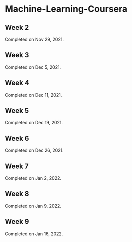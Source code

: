 # Machine-Learning-Coursera

## Week 2
Completed on Nov 29, 2021.

## Week 3
Completed on Dec 5, 2021.

## Week 4
Completed on Dec 11, 2021.

## Week 5
Completed on Dec 19, 2021.

## Week 6
Completed on Dec 26, 2021.

## Week 7
Completed on Jan 2, 2022.

## Week 8
Completed on Jan 9, 2022.

## Week 9
Completed on Jan 16, 2022.
